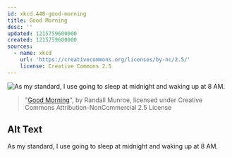 ```yaml
---
id: xkcd.448-good-morning
title: Good Morning
desc: ''
updated: 1215759600000
created: 1215759600000
sources:
  - name: xkcd
    url: 'https://creativecommons.org/licenses/by-nc/2.5/'
    license: Creative Commons 2.5
---
```

![As my standard, I use going to sleep at midnight and waking up at 8 AM.](https://imgs.xkcd.com/comics/good_morning.png)
> "[Good Morning](https://xkcd.com/448/)", by Randall Munroe, licensed under Creative Commons Attribution-NonCommercial 2.5 License

## Alt Text
As my standard, I use going to sleep at midnight and waking up at 8 AM.
